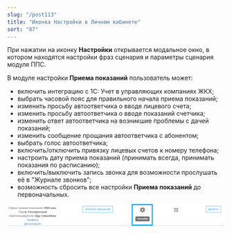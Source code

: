 ```yaml
---
slug: "/post113"
title: "Иконка Настройки в Личном кабинете"
sort: "07"
---
```


При нажатии на иконку **Настройки** открывается модальное окно, в котором находятся настройки фраз сценария и параметры сценария модуля ППС.

В модуле настройки **Приема показаний** пользователь может:    
- включить интеграцию с 1С: Учет в управляющих компаниях ЖКХ;
- выбрать часовой пояс для правильного начала приема показаний;   
- изменить просьбу автоответчика о вводе лицевого счета;  
- изменить просьбу автоответчика о вводе показаний счетчика;  
- изменить ответ автоответчика на возникшие проблемы с дачей показаний;  
- изменить сообщение прощания автоответчика с абонентом;  
- выбрать голос автоответчика;  
- включить/отключить привязку лицевых счетов к номеру телефона;  
- настроить дату приема показаний (принимать всегда, принимать показания по расписанию);  
- включить/выключить запись звонка для возможности прослушать её в "Журнале звонков";  
- возможность сбросить все настройки **Приема показаний** до первоначальных.  

![Картинка](./images/common_settings_main.png "Иконка Настройки")

